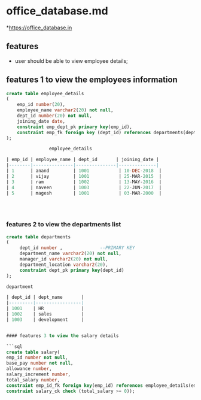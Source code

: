 # office_database.md

*https://office_database.in

## features

* user should  be able to view employee details;

## features 1 to view the employees information
```sql
create table employee_details
(
    emp_id number(20),
    employee_name varchar2(20) not null,	
    dept_id number(20) not null,
    joining_date date,            
    constraint emp_dept_pk primary key(emp_id),
    constraint emp_fk foreign key (dept_id) references departments(dept_id)
);

                employee_details

| emp_id | employee_name | dept_id       | joining_date | 
|--------|---------------|---------------|--------------|
| 1      | anand         | 1001           | 10-DEC-2018  |
| 2      | vijay         | 1001           | 25-MAR-2015  | 
| 3      | ram           | 1002           | 13-MAY-2016  | 
| 4      | naveen        | 1003           | 22-JUN-2017  |
| 5      | magesh        | 1001           | 03-MAR-2000  |


  
```
### features 2 to view the  departments list
``` sql
create table departments
( 
     dept_id number ,              --PRIMARY KEY
     department_name varchar2(20) not null,
     manager_id varchar2(20) not null,
     department_location varchar2(20),
     constraint dept_pk primary key(dept_id)
);

department

| dept_id | dept_name       | 
|---------|-----------------|
| 1001    | HR              |      
| 1002    | sales           | 
| 1003    | development     |  


#### features 3 to view the salary details

```sql
create table salary(
emp_id number not null,
base_pay number not null,
allowance number,
salary_increment number,
total_salary number,
constraint emp_id_fk foreign key(emp_id) references employee_details(emp_id),
constraint salary_ck check (total_salary >= 0));





